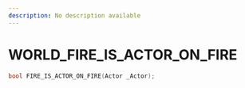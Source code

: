 ```yaml
---
description: No description available 
---
```


# WORLD\_FIRE_IS_ACTOR_ON_FIRE

```cpp
bool FIRE_IS_ACTOR_ON_FIRE(Actor _Actor);
```